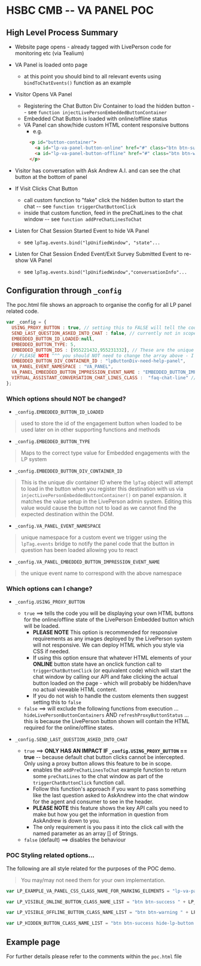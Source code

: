 # HSBC CMB -- VA PANEL POC

## High Level Process Summary

* Website page opens - already tagged with LivePerson code for monitoring etc (via Tealium)
* VA Panel is loaded onto page
  + at this point you should bind to all relevant events using `bindToChatEvents()` function as an example
* Visitor Opens VA Panel
  * Registering the Chat Button Div Container to load the hidden button -- see `function injectLivePersonEmbeddedButtonContainer`
  * Embedded Chat Button is loaded with online/offline status
  * VA Panel can show/hide custom HTML content responsive buttons
    + e.g. 
    ```html
      <p id="button-container">
        <a id="lp-va-panel-button-online" href="#" class="btn btn-success lp-va-panel-button hide-lp-button" onclick="triggerChatButtonClick();">Click to chat</a>
        <a id="lp-va-panel-button-offline" href="#" class="btn btn-warning lp-va-panel-button hide-lp-button">All Agents are OFFLINE/BUSY</a>
      </p>
    ```
    
* Visitor has conversation with Ask Andrew A.I. and can see the chat button at the bottom of panel
* If Visit Clicks Chat Button
  + call custom function to "fake" click the hidden button to start the chat -- see `function triggerChatButtonClick`
  + inside that custom function, feed in the preChatLines to the chat window -- see `function addPreChatLinesToChat`
* Listen for Chat Session Started Event to hide VA Panel 
  + see ```lpTag.events.bind("lpUnifiedWindow", "state"...```
* Listen for Chat Session Ended Event/Exit Survey Submitted Event to re-show VA Panel
  + see ```lpTag.events.bind("lpUnifiedWindow","conversationInfo"...```

## Configuration through `_config`

The poc.html file shows an approach to organise the config for all LP panel related code.

```js
var _config = {
  USING_PROXY_BUTTON : true, // setting this to FALSE will tell the code that you are NOT going to be providing your own custom buttons on the page. This will require an accompanying change on the LE2 admin side to insert the HTML of the button content rather than just empty HTML when using this setting set to TRUE
  SEND_LAST_QUESTION_ASKED_INTO_CHAT : false, // currently not in scope - follow the use of this to see how you can add this feature to the code in the future.
  EMBEDDED_BUTTON_ID_LOADED:null,
  EMBEDDED_BUTTON_TYPE: 5,
  EMBEDDED_BUTTON_IDS : [955221432,955231332], // These are the unique button ids within our system that correspond to your CLONE/PROD accounts
  // PLEASE NOTE ^^^ you should NOT need to change the array above - I have preconfigured it with your engagement ids for your clone/prod accounts
  EMBEDDED_BUTTON_DIV_CONTAINER_ID : "lpButtonDiv-need-help-panel",
  VA_PANEL_EVENT_NAMESPACE : "VA_PANEL",
  VA_PANEL_EMBEDDED_BUTTON_IMPRESSION_EVENT_NAME : "EMBEDDED_BUTTON_IMPRESSION",
  VIRTUAL_ASSISTANT_CONVERSATION_CHAT_LINES_CLASS :  "faq-chat-line" // replace with whatever class/logic you might use to get the last question/ chat lines. I suspect it will be completely different with the actual AskAndrew and you will call an API to get that data. this is just POC.
};
```

### Which options should NOT be changed?

+ `_config.EMBEDDED_BUTTON_ID_LOADED`
> used to store the id of the engagement button when loaded to be used later on in other supporting functions and methods
+ `_config.EMBEDDED_BUTTON_TYPE` 
> Maps to the correct type value for Embedded engagements with the LP system
+ `_config.EMBEDDED_BUTTON_DIV_CONTAINER_ID` 
> This is the unique div container ID where the `lpTag` object will attempt to load in the button when you register this destination with us via `injectLivePersonEmbeddedButtonContainer()` on panel expansion.
> it matches the value setup in the LivePerson admin system. Editing this value would cause the button not to load as we cannot find the expected destination within the DOM.
+ `_config.VA_PANEL_EVENT_NAMESPACE` 
> unique namespace for a custom event we trigger using the `lpTag.events` bridge to notify the panel code that the button in question has been loaded allowing you to react
+ `_config.VA_PANEL_EMBEDDED_BUTTON_IMPRESSION_EVENT_NAME` 
> the unique event name to correspond with the above namespace

### Which options can I change?

+ `_config.USING_PROXY_BUTTON`
  + `true` ==> tells the code you will be displaying your own HTML buttons for the online/offline state of the LivePerson Embedded button which will be loaded. 
    + **PLEASE NOTE** This option is recommended for responsive requirements as any images deployed by the LivePerson system will not responsive. We can deploy HTML which you style via CSS if needed.
    + If using this option ensure that whatever HTML elements of your **ONLINE** button state have an onclick function call to `triggerChatButtonClick` (or equivalent code) which will start the chat window by calling our API and fake clicking the actual button loaded on the page - which will probably be hidden/have no actual viewable HTML content.
    + If you do not wish to handle the custom elements then suggest setting this to `false`
  + `false` ==> will exclude the following functions from execution ... `hideLivePersonButtonContainers` AND `refreshProxyButtonStatus` ... this is because the LivePerson button shown will contain the HTML required for the online/offline states.

+ `_config.SEND_LAST_QUESTION_ASKED_INTO_CHAT`
  + `true` ==> **ONLY HAS AN IMPACT IF `_config.USING_PROXY_BUTTON` == true** -- because default chat button clicks cannot be intercepted. Only using a proxy button allows this feature to be in scope.
    + enables the `addPreChatLinesToChat` example function to return some `preChatLines` to the chat window as part of the `triggerChatButtonClick` function call.
    + Follow this function's approach if you want to pass something like the last question asked to AskAndrew into the chat window for the agent and consumer to see in the header.
    + **PLEASE NOTE** this feature shows the key API calls you need to make but how you get the information in question from AskAndrew is down to you. 
    + The only requirement is you pass it into the click call with the named parameter as an array [] of Strings.
  + `false` (default) ==> disables the behaviour


### POC Styling related options...

The following are all style related for the purposes of the POC demo. 
> You may/may not need them for your own implementation.

```js
var LP_EXAMPLE_VA_PANEL_CSS_CLASS_NAME_FOR_MARKING_ELEMENTS = "lp-va-panel-button";

var LP_VISIBLE_ONLINE_BUTTON_CLASS_NAME_LIST = "btn btn-success " + LP_EXAMPLE_VA_PANEL_CSS_CLASS_NAME_FOR_MARKING_ELEMENTS;

var LP_VISIBLE_OFFLINE_BUTTON_CLASS_NAME_LIST = "btn btn-warning " + LP_EXAMPLE_VA_PANEL_CSS_CLASS_NAME_FOR_MARKING_ELEMENTS;

var LP_HIDDEN_BUTTON_CLASS_NAME_LIST = "btn btn-success hide-lp-button " + LP_EXAMPLE_VA_PANEL_CSS_CLASS_NAME_FOR_MARKING_ELEMENTS;
```

## Example page

For further details please refer to the comments within the `poc.html` file